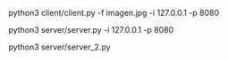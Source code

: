 python3 client/client.py -f imagen.jpg -i 127.0.0.1 -p 8080

python3 server/server.py -i 127.0.0.1 -p 8080

python3 server/server_2.py